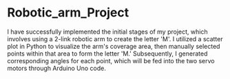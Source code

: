 # Robotic_arm_Project
I have successfully implemented the initial stages of my project, which involves using a 2-link robotic arm to create the letter 'M'. I utilized a scatter plot in Python to visualize the arm's coverage area, then manually selected points within that area to form the letter 'M.' Subsequently, I generated corresponding angles for each point, which will be fed into the two servo motors through Arduino Uno code.
